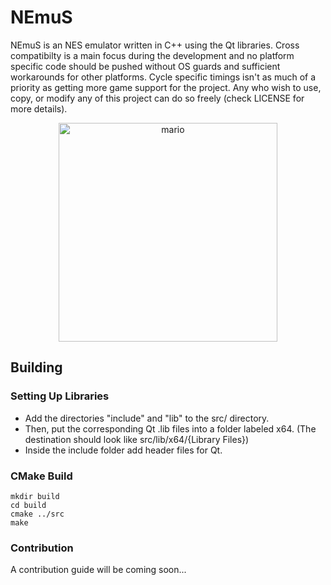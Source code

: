 # NEmuS
NEmuS is an NES emulator written in C++ using the Qt libraries. Cross compatibilty is a main focus during the development and no platform specific code should be pushed without OS guards and sufficient workarounds for other platforms. Cycle specific timings isn't as much of a priority as getting more game support for the project. Any who wish to use, copy, or modify any of this project can do so freely (check LICENSE for more details).

<p align="center">
 <img src="https://github.com/didgeridoomh/nemus/raw/master/resources/nes_mario.gif" alt="mario" width="350px">
</p>

## Building
### Setting Up Libraries
 - Add the directories "include" and "lib" to the src/ directory. 
 - Then, put the corresponding Qt .lib files into a folder labeled x64. (The destination should look like src/lib/x64/{Library Files})
 - Inside the include folder add header files for Qt.

### CMake Build
```
mkdir build
cd build
cmake ../src
make
```

### Contribution
A contribution guide will be coming soon...
